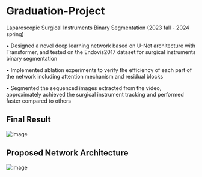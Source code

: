 # Graduation-Project
Laparoscopic Surgical Instruments Binary Segmentation (2023 fall - 2024 spring)

• Designed a novel deep learning network based on U-Net architecture with Transformer, and tested on the Endovis2017 dataset for surgical instruments binary segmentation

• Implemented ablation experiments to verify the efficiency of each part of the network including attention mechanism and residual blocks

• Segmented the sequenced images extracted from the video, approximately achieved the surgical instrument tracking and performed faster compared to others

## Final Result

![image](https://github.com/user-attachments/assets/0a48370d-501f-4680-864d-b474503a4211)

## Proposed Network Architecture

![image](https://github.com/user-attachments/assets/ddd9ecce-927d-46e9-aff8-2cc6c1bd2f1f)
